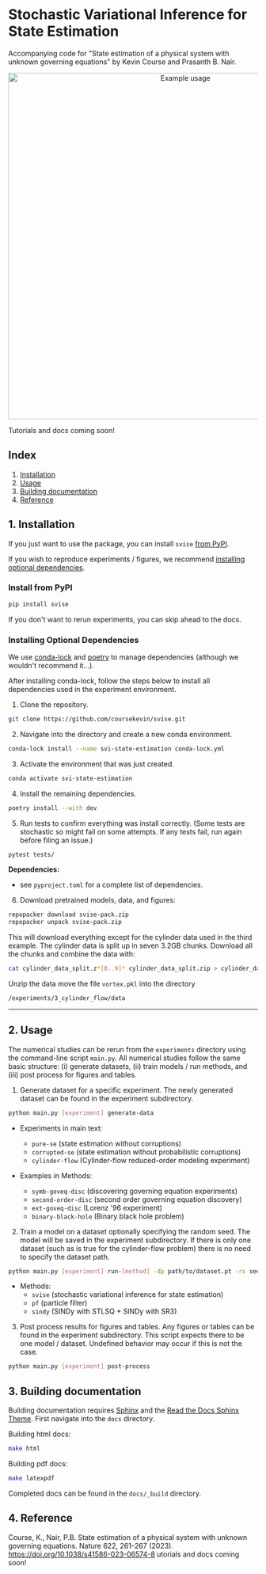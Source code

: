 # Stochastic Variational Inference for State Estimation

Accompanying code for "State estimation of a physical system with unknown governing equations" by Kevin Course
and Prasanth B. Nair.

<p align="center">
  <img align="middle" src="./experiments/extras/output.gif" alt="Example usage" width="700"/>
</p>

Tutorials and docs coming soon!

## Index

1. [Installation](#1-installation)
2. [Usage](#2-usage)
3. [Building documentation](#3-building-documentation)
4. [Reference](#4-reference)

## 1. Installation

If you just want to use the package,
you can install `svise` [from PyPI](#install-from-pypi).

If you wish to reproduce experiments / figures, we recommend
[installing optional dependencies](#installing-optional-dependencies).

### Install from PyPI

```bash
pip install svise
```

If you don't want to rerun experiments, you can skip ahead to the docs.

### Installing Optional Dependencies

We use [conda-lock](https://github.com/conda/conda-lock)
and [poetry](https://python-poetry.org/) to
manage dependencies (although we wouldn't recommend it...).

After installing conda-lock, follow the steps below to install all dependencies
used in the experiment environment.

1. Clone the repository.

```bash
git clone https://github.com/coursekevin/svise.git
```

2. Navigate into the directory and create a new conda environment.

```bash
conda-lock install --name svi-state-estimation conda-lock.yml
```

3. Activate the environment that was just created.

```bash
conda activate svi-state-estimation
```

4. Install the remaining dependencies.

```bash
poetry install --with dev
```

5. Run tests to confirm everything was install correctly. (Some tests are stochastic so might fail on some attempts.
   If any tests fail, run again before filing an issue.)

```bash
pytest tests/
```

**Dependencies:**

- see `pyproject.toml` for a complete list of dependencies.

6. Download pretrained models, data, and figures:

```bash
repopacker download svise-pack.zip
repopacker unpack svise-pack.zip
```

This will download everything except for the cylinder data used in the third
example. The cylinder data is split up in seven 3.2GB chunks. Download all the
chunks and combine the data with:

```bash
cat cylinder_data_split.z*[0..9]* cylinder_data_split.zip > cylinder_data.zip
```

Unzip the data move the file `vortex.pkl` into the directory

```bash
/experiments/3_cylinder_flow/data
```

---

## 2. Usage

The numerical studies can be rerun from the `experiments` directory using
the command-line script `main.py`. All numerical studies follow the
same basic structure: (i) generate datasets, (ii) train models / run
methods, and (iii) post process for figures and tables.

1. Generate dataset for a specific experiment. The newly generated
   dataset can be found in the experiment subdirectory.

```bash
python main.py [experiment] generate-data
```

- Experiments in main text:

  - `pure-se` (state estimation without corruptions)
  - `corrupted-se` (state estimation without probabilistic corruptions)
  - `cylinder-flow` (Cylinder-flow reduced-order modeling experiment)

- Examples in Methods:

  - `symb-goveq-disc` (discovering governing equation experiments)
  - `second-order-disc` (second order governing equation discovery)
  - `ext-goveq-disc` (Lorenz '96 experiment)
  - `binary-black-hole` (Binary black hole problem)

2. Train a model on a dataset optionally specifying the random seed.
   The model will be saved in the experiment subdirectory. If there is only
   one dataset (such as is true for the cylinder-flow problem) there is no
   need to specify the dataset path.

```bash
python main.py [experiment] run-[method] -dp path/to/dataset.pt -rs seed
```

- Methods:
  - `svise` (stochastic variational inference for state estimation)
  - `pf` (particle filter)
  - `sindy` (SINDy with STLSQ + SINDy with SR3)

3. Post process results for figures and tables. Any figures or tables
   can be found in the experiment subdirectory. This script expects
   there to be one model / dataset. Undefined behavior may occur if
   this is not the case.

```bash
python main.py [experiment] post-process
```

## 3. Building documentation

Building documentation requires [Sphinx](https://www.sphinx-doc.org/en/master/)
and the [Read the Docs Sphinx Theme](https://github.com/readthedocs/sphinx_rtd_theme).
First navigate into the `docs` directory.

Building html docs:

```bash
make html
```

Building pdf docs:

```bash
make latexpdf
```

Completed docs can be found in the `docs/_build` directory.

## 4. Reference

Course, K., Nair, P.B. State estimation of a physical system with unknown governing equations. Nature 622, 261–267 (2023). https://doi.org/10.1038/s41586-023-06574-8 utorials and docs coming soon!
